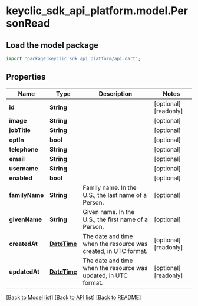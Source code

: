 # keyclic_sdk_api_platform.model.PersonRead

## Load the model package
```dart
import 'package:keyclic_sdk_api_platform/api.dart';
```

## Properties
Name | Type | Description | Notes
------------ | ------------- | ------------- | -------------
**id** | **String** |  | [optional] [readonly] 
**image** | **String** |  | [optional] 
**jobTitle** | **String** |  | [optional] 
**optIn** | **bool** |  | [optional] 
**telephone** | **String** |  | [optional] 
**email** | **String** |  | [optional] 
**username** | **String** |  | [optional] 
**enabled** | **bool** |  | [optional] 
**familyName** | **String** | Family name. In the U.S., the last name of a Person. | [optional] 
**givenName** | **String** | Given name. In the U.S., the first name of a Person. | [optional] 
**createdAt** | [**DateTime**](DateTime.md) | The date and time when the resource was created, in UTC format. | [optional] [readonly] 
**updatedAt** | [**DateTime**](DateTime.md) | The date and time when the resource was updated, in UTC format. | [optional] [readonly] 

[[Back to Model list]](../README.md#documentation-for-models) [[Back to API list]](../README.md#documentation-for-api-endpoints) [[Back to README]](../README.md)


